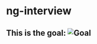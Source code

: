 # ng-interview
## This is the goal: ![Goal](https://www.evernote.com/shard/s112/sh/a9b9b27c-1558-4a95-87f1-10cc323d940c/d59d0b4be8145dd7/res/d1d6aac7-5aee-445d-a07e-62f3a6d7a001/skitch.png)

